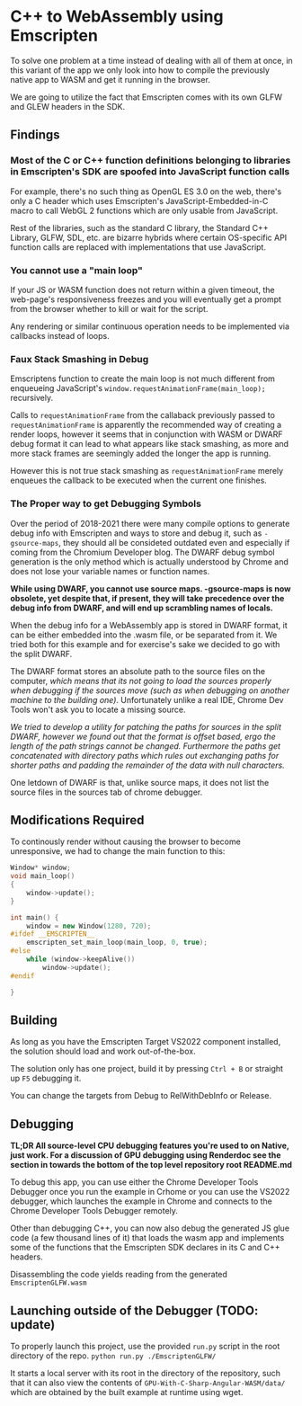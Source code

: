 # C++ to WebAssembly using Emscripten

To solve one problem at a time instead of dealing with all of them at once, in this variant of the app we only look into how to compile the previously native app to WASM and get it running in the browser.

We are going to utilize the fact that Emscripten comes with its own GLFW and GLEW headers in the SDK.

## Findings

### Most of the C or C++ function definitions belonging to libraries in Emscripten's SDK are spoofed into JavaScript function calls

For example, there's no such thing as OpenGL ES 3.0 on the web, there's only a C header which uses Emscripten's JavaScript-Embedded-in-C macro to call WebGL 2 functions which are only usable from JavaScript.

Rest of the libraries, such as the standard C library, the Standard C++ Library, GLFW, SDL, etc. are bizarre hybrids where certain OS-specific API function calls are replaced with implementations that use JavaScript.

### You cannot use a "main loop"

If your JS or WASM function does not return within a given timeout, the web-page's responsiveness freezes and you will eventually get a prompt from the browser whether to kill or wait for the script.

Any rendering or similar continuous operation needs to be implemented via callbacks instead of loops.

### Faux Stack Smashing in Debug

Emscriptens function to create the main loop is not much different from enqueueing JavaScript's `window.requestAnimationFrame(main_loop);` recursively.

Calls to `requestAnimationFrame` from the callaback previously passed to `requestAnimationFrame` is apparently the recommended way of creating a render loops, however it seems that in conjunction with WASM or DWARF debug format it can lead to what appears like stack smashing, as more and more stack frames are seemingly added the longer the app is running.

However this is not true stack smashing as `requestAnimationFrame` merely enqueues the callback to be executed when the current one finishes.

### The Proper way to get Debugging Symbols

Over the period of 2018-2021 there were many compile options to generate debug info with Emscripten and ways to store and debug it, such as `-gsource-maps`, they should all be consideted outdated even and especially if coming from the Chromium Developer blog. The DWARF debug symbol generation is the only method which is actually understood by Chrome and does not lose your variable names or function names.

**While using DWARF, you cannot use source maps. -gsource-maps is now obsolete, yet despite that, if present, they will take precedence over the debug info from DWARF, and will end up scrambling names of locals.**

When the debug info for a WebAssembly app is stored in DWARF format, it can be either embedded into the .wasm file, or be separated from it. We tried both for this example and for exercise's sake we decided to go with the split DWARF.

The DWARF format stores an absolute path to the source files on the computer, _which means that its not going to load the sources properly when debugging if the sources move (such as when debugging on another machine to the building one)_. Unfortunately unlike a real IDE, Chrome Dev Tools won't ask you to locate a missing source.

_We tried to develop a utility for patching the paths for sources in the split DWARF, however we found out that the format is offset based, ergo the length of the path strings cannot be changed. Furthermore the paths get concatenated with directory paths which rules out exchanging paths for shorter paths and padding the remainder of the data with null characters._

One letdown of DWARF is that, unlike source maps, it does not list the source files in the sources tab of chrome debugger.

## Modifications Required

To continously render without causing the browser to become unresponsive, we had to change the main function to this: 
```cpp
Window* window;
void main_loop()
{
	window->update();
}

int main() {
	window = new Window(1280, 720);
#ifdef __EMSCRIPTEN__
	emscripten_set_main_loop(main_loop, 0, true);
#else
	while (window->keepAlive())
		window->update();
#endif

}
```

## Building

As long as you have the Emscripten Target VS2022 component installed, the solution should load and work out-of-the-box.

The solution only has one project, build it by pressing `Ctrl + B` or straight up `F5` debugging it.

You can change the targets from Debug to RelWithDebInfo or Release.

## Debugging

**TL;DR All source-level CPU debugging features you're used to on Native, just work. For a discussion of GPU debugging using Renderdoc see the section in towards the bottom of the top level repository root README.md**

To debug this app, you can use either the Chrome Developer Tools Debugger once you run the example in Crhome or you can use the VS2022 debugger, which launches the example in Chrome and connects to the Chrome Developer Tools Debugger remotely.

Other than debugging C++, you can now also debug the generated JS glue code (a few thousand lines of it) that loads the wasm app and implements some of the functions that the Emscripten SDK declares in its C and C++ headers.

Disassembling the code yields reading from the generated `EmscriptenGLFW.wasm`


## Launching outside of the Debugger (TODO: update)

To properly launch this project, use the provided `run.py` script in the root directory of the repo.
```python run.py ./EmscriptenGLFW/```

It starts a local server with its root in the directory of the repository, such that it can also view the contents of `GPU-With-C-Sharp-Angular-WASM/data/` which are obtained by the built example at runtime using wget.
